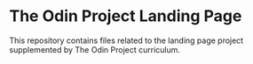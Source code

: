 # The Odin Project Landing Page

This repository contains files related to the landing page project supplemented by The Odin Project curriculum.